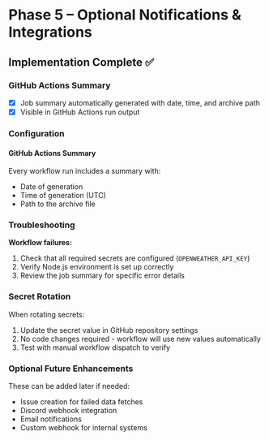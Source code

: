 # Phase 5 – Optional Notifications & Integrations

## Implementation Complete ✅

### GitHub Actions Summary
- [x] Job summary automatically generated with date, time, and archive path
- [x] Visible in GitHub Actions run output

### Configuration

#### GitHub Actions Summary
Every workflow run includes a summary with:
- Date of generation
- Time of generation (UTC)
- Path to the archive file

### Troubleshooting

**Workflow failures:**
1. Check that all required secrets are configured (`OPENWEATHER_API_KEY`)
2. Verify Node.js environment is set up correctly
3. Review the job summary for specific error details

### Secret Rotation

When rotating secrets:
1. Update the secret value in GitHub repository settings
2. No code changes required - workflow will use new values automatically
3. Test with manual workflow dispatch to verify

### Optional Future Enhancements

These can be added later if needed:
- Issue creation for failed data fetches
- Discord webhook integration
- Email notifications
- Custom webhook for internal systems
